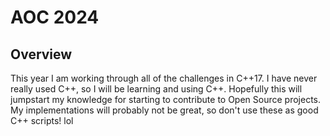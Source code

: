 # AOC 2024

## Overview
This year I am working through all of the challenges in C++17. I have never really used C++, so I will be learning and using C++.
Hopefully this will jumpstart my knowledge for starting to contribute to Open Source projects. 
My implementations will probably not be great, so don't use these as good C++ scripts! lol
